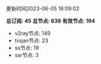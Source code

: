更新时间2023-06-05 16:09:02

**总订阅: 45**
**总节点: 638**
**有效节点: 194**
- v2ray节点: 149
- trojan节点: 23
- ss节点: 19
- ssr节点: 3
